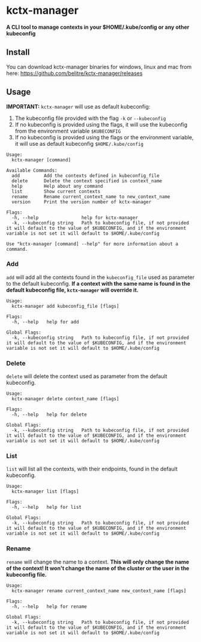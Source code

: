 # kctx-manager

__A CLI tool to manage contexts in your $HOME/.kube/config or any other kubeconfig__

## Install

You can download kctx-manager binaries for windows, linux and mac from here: https://github.com/belitre/kctx-manager/releases

## Usage

__IMPORTANT:__ `kctx-manager` will use as default kubeconfig:

1. The kubeconfig file provided with the flag `-k` or `--kubeconfig`
2. If no kubeconfig is provided using the flags, it will use the kubeconfig from the environment variable `$KUBECONFIG`
3. If no kubeconfig is provided using the flags or the environment variable, it will use as default kubeconfig `$HOME/.kube/config`

```
Usage:
  kctx-manager [command]

Available Commands:
  add         Add the contexts defined in kubeconfig_file
  delete      Delete the context specified in context_name
  help        Help about any command
  list        Show current contexts
  rename      Rename current_context_name to new_context_name
  version     Print the version number of kctx-manager

Flags:
  -h, --help                help for kctx-manager
  -k, --kubeconfig string   Path to kubeconfig file, if not provided it will default to the value of $KUBECONFIG, and if the environment variable is not set it will default to $HOME/.kube/config

Use "kctx-manager [command] --help" for more information about a command.
```

### Add

`add` will add all the contexts found in the `kubeconfig_file` used as parameter to the default kubeconfig. __If a context with the same name is found in the default kubeconfig file, `kctx-manager` will override it.__

```
Usage:
  kctx-manager add kubeconfig_file [flags]

Flags:
  -h, --help   help for add

Global Flags:
  -k, --kubeconfig string   Path to kubeconfig file, if not provided it will default to the value of $KUBECONFIG, and if the environment variable is not set it will default to $HOME/.kube/config
```

### Delete

`delete` will delete the context used as parameter from the default kubeconfig.

```
Usage:
  kctx-manager delete context_name [flags]

Flags:
  -h, --help   help for delete

Global Flags:
  -k, --kubeconfig string   Path to kubeconfig file, if not provided it will default to the value of $KUBECONFIG, and if the environment variable is not set it will default to $HOME/.kube/config
```

### List

`list` will list all the contexts, with their endpoints, found in the default kubeconfig.

```
Usage:
  kctx-manager list [flags]

Flags:
  -h, --help   help for list

Global Flags:
  -k, --kubeconfig string   Path to kubeconfig file, if not provided it will default to the value of $KUBECONFIG, and if the environment variable is not set it will default to $HOME/.kube/config
```

### Rename

`rename` will change the name to a context. __This will only change the name of the context! It won't change the name of the cluster or the user in the kubeconfig file.__

```
Usage:
  kctx-manager rename current_context_name new_context_name [flags]

Flags:
  -h, --help   help for rename

Global Flags:
  -k, --kubeconfig string   Path to kubeconfig file, if not provided it will default to the value of $KUBECONFIG, and if the environment variable is not set it will default to $HOME/.kube/config
```
